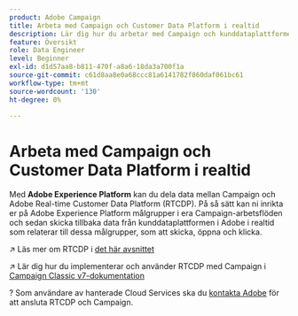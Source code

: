 ```yaml
---
product: Adobe Campaign
title: Arbeta med Campaign och Customer Data Platform i realtid
description: Lär dig hur du arbetar med Campaign och kunddataplattformen i realtid
feature: Översikt
role: Data Engineer
level: Beginner
exl-id: d1d57aa8-b811-470f-a8a6-18da3a700f1a
source-git-commit: c61d8aa8e0a68ccc81a6141782f860daf061bc61
workflow-type: tm+mt
source-wordcount: '130'
ht-degree: 0%

---
```


# Arbeta med Campaign och Customer Data Platform i realtid

Med **Adobe Experience Platform** kan du dela data mellan Campaign och Adobe Real-time Customer Data Platform (RTCDP). På så sätt kan ni inrikta er på Adobe Experience Platform målgrupper i era Campaign-arbetsflöden och sedan skicka tillbaka data från kunddataplattformen i Adobe i realtid som relaterar till dessa målgrupper, som att skicka, öppna och klicka.

↗️ Läs mer om RTCDP i [det här avsnittet](https://experienceleague.adobe.com/docs/experience-platform/rtcdp/overview.html?lang=en)

↗️ Lär dig hur du implementerar och använder RTCDP med Campaign i [Campaign Classic v7-dokumentation](https://experienceleague.adobe.com/docs/campaign-classic/using/integrating-with-adobe-experience-cloud/aep-sources-destinations/get-started-sources-destinations.html?lang=en#integrating-with-adobe-experience-cloud)

? Som användare av hanterade Cloud Services ska du [kontakta Adobe](../start/campaign-faq.md#support) för att ansluta RTCDP och Campaign.
